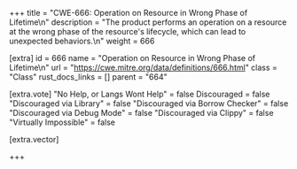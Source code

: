 +++
title = "CWE-666: Operation on Resource in Wrong Phase of Lifetime\n"
description = "The product performs an operation on a resource at the wrong phase of the resource's lifecycle, which can lead to unexpected behaviors.\n"
weight = 666

[extra]
id = 666
name = "Operation on Resource in Wrong Phase of Lifetime\n"
url = "https://cwe.mitre.org/data/definitions/666.html"
class = "Class"
rust_docs_links = []
parent = "664"

[extra.vote]
"No Help, or Langs Wont Help" = false
Discouraged = false
"Discouraged via Library" = false
"Discouraged via Borrow Checker" = false
"Discouraged via Debug Mode" = false
"Discouraged via Clippy" = false
"Virtually Impossible" = false

[extra.vector]

+++